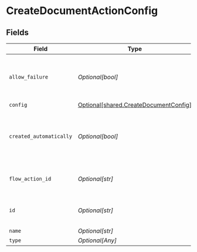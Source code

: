 # CreateDocumentActionConfig


## Fields

| Field                                                                                    | Type                                                                                     | Required                                                                                 | Description                                                                              | Example                                                                                  |
| ---------------------------------------------------------------------------------------- | ---------------------------------------------------------------------------------------- | ---------------------------------------------------------------------------------------- | ---------------------------------------------------------------------------------------- | ---------------------------------------------------------------------------------------- |
| `allow_failure`                                                                          | *Optional[bool]*                                                                         | :heavy_minus_sign:                                                                       | Whether to stop execution in a failed state if this action fails                         |                                                                                          |
| `config`                                                                                 | [Optional[shared.CreateDocumentConfig]](undefined/models/shared/createdocumentconfig.md) | :heavy_minus_sign:                                                                       | N/A                                                                                      |                                                                                          |
| `created_automatically`                                                                  | *Optional[bool]*                                                                         | :heavy_minus_sign:                                                                       | Flag indicating whether the action was created automatically or manually                 |                                                                                          |
| `flow_action_id`                                                                         | *Optional[str]*                                                                          | :heavy_minus_sign:                                                                       | N/A                                                                                      | 9ec3711b-db63-449c-b894-54d5bb622a8f                                                     |
| `id`                                                                                     | *Optional[str]*                                                                          | :heavy_minus_sign:                                                                       | N/A                                                                                      | 9ec3711b-db63-449c-b894-54d5bb622a8f                                                     |
| `name`                                                                                   | *Optional[str]*                                                                          | :heavy_minus_sign:                                                                       | N/A                                                                                      |                                                                                          |
| `type`                                                                                   | *Optional[Any]*                                                                          | :heavy_minus_sign:                                                                       | N/A                                                                                      |                                                                                          |